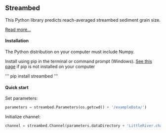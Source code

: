 ## Streambed

This Python library predicts reach-averaged streambed sediment grain size.

[Read more...](https://github.com/nathanlyons/streambed/wiki)

#### Installation

The Python distribution on your computer must include Numpy.

Install using pip in the terminal or command prompt (Windows). [See this page](https://pip.pypa.io/en/stable/installing) if pip is not installed on your computer

'''
pip install streambed
'''

#### Quick start

Set parameters:
```python
parameters = streambed.Parameters(os.getcwd() + '/exampleData/')
```
Initialize channel:
```python
channel = streambed.Channel(parameters.dataDirectory + 'LittleRiver.channel')
```
